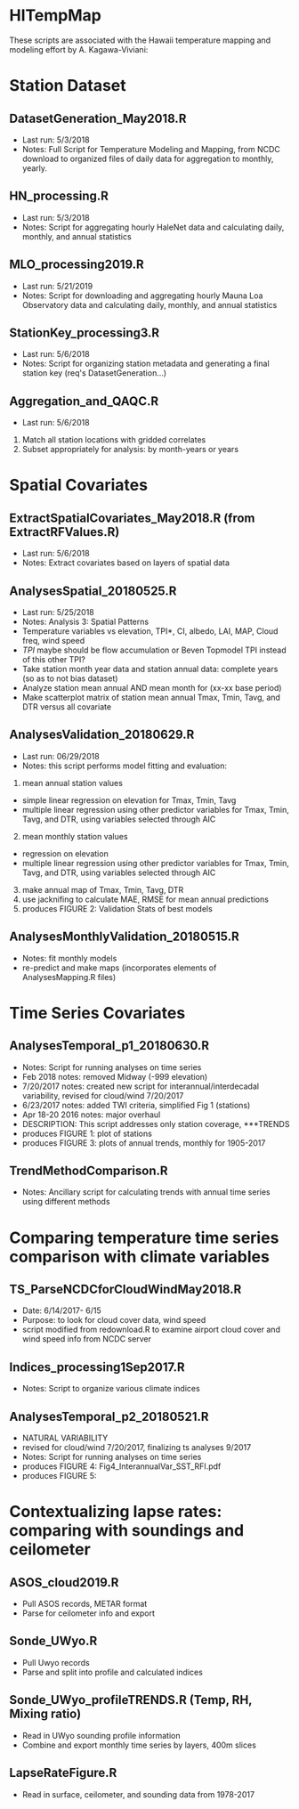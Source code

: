 # HITempMap
These scripts are associated with the Hawaii temperature mapping and modeling effort by A. Kagawa-Viviani:

# Station Dataset
## DatasetGeneration_May2018.R
- Last run: 5/3/2018
- Notes: Full Script for Temperature Modeling and Mapping, from NCDC download to organized files of daily data for aggregation to monthly, yearly.

## HN_processing.R
- Last run: 5/3/2018
- Notes: Script for aggregating hourly HaleNet data and calculating daily, monthly, and annual statistics

## MLO_processing2019.R
- Last run: 5/21/2019
- Notes: Script for downloading and aggregating hourly Mauna Loa Observatory data and calculating daily, monthly, and annual statistics

## StationKey_processing3.R
- Last run: 5/6/2018
- Notes: Script for organizing station metadata and generating a final station key (req's DatasetGeneration...)

## Aggregation_and_QAQC.R
- Last run: 5/6/2018
1. Match all station locations with gridded correlates
2. Subset appropriately for analysis: by month-years or years

# Spatial Covariates
## ExtractSpatialCovariates_May2018.R (from ExtractRFValues.R)
- Last run: 5/6/2018
- Notes: Extract covariates based on layers of spatial data

## AnalysesSpatial_20180525.R  
- Last run: 5/25/2018
- Notes: Analysis 3: Spatial Patterns
- Temperature variables vs elevation, TPI*, CI, albedo, LAI, MAP, Cloud freq, wind speed
- *TPI* maybe should be flow accumulation or Beven Topmodel TPI instead of this other TPI?
- Take station month year data and station annual data: complete years (so as to not bias dataset)
- Analyze station mean annual AND mean month for (xx-xx base period)
- Make scatterplot matrix of station mean annual Tmax, Tmin, Tavg, and DTR versus all covariate

## AnalysesValidation_20180629.R
- Last run: 06/29/2018
- Notes: this script performs model fitting and evaluation:
1. mean annual station values
  - simple linear regression on elevation for Tmax, Tmin, Tavg
  - multiple linear regression using other predictor variables for Tmax, Tmin, Tavg, and DTR, using variables selected through AIC
2. mean monthly station values
  - regression on elevation
  - multiple linear regression using other predictor variables for Tmax, Tmin, Tavg, and DTR, using variables selected through AIC 
3. make annual map of Tmax, Tmin, Tavg, DTR
4. use jacknifing to calculate MAE, RMSE for mean annual predictions
5. produces FIGURE 2: Validation Stats of best models

## AnalysesMonthlyValidation_20180515.R
- Notes: fit monthly models
- re-predict and make maps  (incorporates elements of AnalysesMapping.R files)  

# Time Series Covariates
## AnalysesTemporal_p1_20180630.R
- Notes: Script for running analyses on time series
- Feb 2018 notes: removed Midway (-999 elevation)
- 7/20/2017 notes: created new script for interannual/interdecadal variability, revised for cloud/wind 7/20/2017
- 6/23/2017 notes: added TWI criteria, simplified Fig 1 (stations)
- Apr 18-20 2016 notes: major overhaul
- DESCRIPTION: This script addresses only station coverage, ***TRENDS
- produces FIGURE 1: plot of stations
- produces FIGURE 3: plots of annual trends, monthly for 1905-2017

## TrendMethodComparison.R
- Notes: Ancillary script for calculating trends with annual time series using different methods

# Comparing temperature time series comparison with climate variables
## TS_ParseNCDCforCloudWindMay2018.R
- Date: 6/14/2017- 6/15
- Purpose: to look for cloud cover data, wind speed
- script modified from redownload.R to examine airport cloud cover and wind speed info from NCDC server

## Indices_processing1Sep2017.R
- Notes: Script to organize various climate indices

## AnalysesTemporal_p2_20180521.R
- NATURAL VARIABILITY
- revised for cloud/wind 7/20/2017, finalizing ts analyses 9/2017
- Notes: Script for running analyses on time series
- produces FIGURE 4: Fig4_InterannualVar_SST_RFI.pdf
- produces FIGURE 5: 

# Contextualizing lapse rates: comparing with soundings and ceilometer
## ASOS_cloud2019.R
- Pull ASOS records, METAR format
- Parse for ceilometer info and export

## Sonde_UWyo.R
- Pull Uwyo records
- Parse and split into profile and calculated indices

## Sonde_UWyo_profileTRENDS.R  (Temp, RH, Mixing ratio)
- Read in UWyo sounding profile information
- Combine and export monthly time series by layers, 400m slices

## LapseRateFigure.R
- Read in surface, ceilometer, and sounding data from 1978-2017

